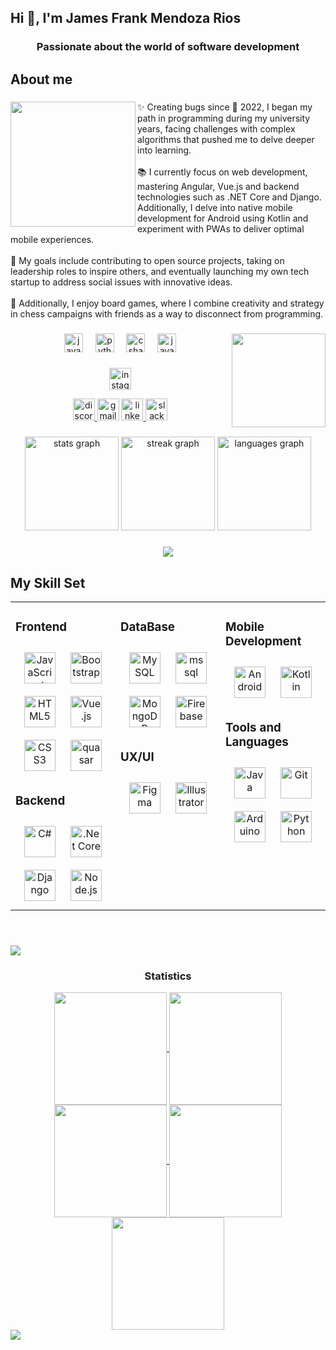 <h2 align="left">Hi 👋, I'm James Frank Mendoza Rios</h2>
<h3 align =center>Passionate about the world of software development</h3>

<h2 align="left">About me</h2>

###

<img align="left" height="200" src="https://scontent.flim19-1.fna.fbcdn.net/v/t39.30808-6/409037228_1860119654437801_1903978217210949694_n.jpg?_nc_cat=103&ccb=1-7&_nc_sid=5f2048&_nc_eui2=AeF9qNk0H67rSgLHP0TCx_VrmGJXUdBJvK2YYldR0Em8rXGkKKP8Ts2XIh2ktCw5jMbx0YZGccm4c6BQ1xyrtajD&_nc_ohc=3_foAWkT-ncAX-eiFiC&_nc_ht=scontent.flim19-1.fna&oh=00_AfDp2fyK07jZ2tQCV3kVzeSFRYOaGERUQehHPYQePndd6g&oe=65FCFEF0"  />

###

<p align="left">✨ Creating bugs since 🐞 2022, I began my path in programming during my university years, facing challenges with complex algorithms that pushed me to delve deeper into learning.<br><br>📚 I currently focus on web development, mastering Angular, Vue.js and backend technologies such as .NET Core and Django. Additionally, I delve into native mobile development for Android using Kotlin and experiment with PWAs to deliver optimal mobile experiences.<br><br>🎯 My goals include contributing to open source projects, taking on leadership roles to inspire others, and eventually launching my own tech startup to address social issues with innovative ideas.<br><br>🎲 Additionally, I enjoy board games, where I combine creativity and strategy in chess campaigns with friends as a way to disconnect from programming.</p>

###

<img align="right" height="150" src="https://scontent.flim19-1.fna.fbcdn.net/v/t39.30808-6/427861534_1857948471321586_9074446820603295336_n.jpg?_nc_cat=104&ccb=1-7&_nc_sid=5f2048&_nc_eui2=AeHGI7AhJGRtold6bMgFTf-1I1wOIenOyMUjXA4h6c7IxSLlswlSSqxwLzrU4CAlt6-ksP1W_9dU0NvjiUMG6_Ny&_nc_ohc=KxICU5DHYacAX_lyHQW&_nc_ht=scontent.flim19-1.fna&oh=00_AfAscpMutS4sKzM1zPy-Bwsry70ZI4XIo2IZIN6NS_VBdw&oe=65FC8C5C"  />

###

<div align="center">
  <img src="https://cdn.jsdelivr.net/gh/devicons/devicon/icons/javascript/javascript-plain.svg" height="30" alt="javascript logo"  />
  <img width="12" />
  <img src="https://cdn.jsdelivr.net/gh/devicons/devicon/icons/python/python-original-wordmark.svg" height="30" alt="python logo"  />
  <img width="12" />
  <img src="https://cdn.jsdelivr.net/gh/devicons/devicon/icons/csharp/csharp-original.svg" height="30" alt="csharp logo"  />
  <img width="12" />
  <img src="https://cdn.jsdelivr.net/gh/devicons/devicon/icons/java/java-original-wordmark.svg" height="30" alt="java logo"  />
</div>

###

<div align="center">
  <a href = "https://www.instagram.com/menfroyt/" > <img  src="https://img.shields.io/static/v1?message=Instagram&logo=instagram&label=&color=E4405F&logoColor=white&labelColor=&style=for-the-badge" height="35" alt="instagram logo"  /></a>
  
  <a href="https://discord.gg/JFksdgpK" ><img src="https://img.shields.io/static/v1?message=Discord&logo=discord&label=&color=7289DA&logoColor=white&labelColor=&style=for-the-badge" height="35" alt="discord logo"  /> </a>
  <a href="https://mail.google.com/mail/u/0/#inbox?compose=CllgCHrkVgmhfFBNFRNgMwSKJMjVWmGqKHZLNzNwVbnqqTfBRsbmqJLNBqzrPfGwRnQhjfTqXZg"><img src="https://img.shields.io/static/v1?message=Gmail&logo=gmail&label=&color=D14836&logoColor=white&labelColor=&style=for-the-badge" height="35" alt="gmail logo"  /></a>
  <a href = "https://www.linkedin.com/in/james-frank-mendoza-rios-818851239/"><img src="https://img.shields.io/static/v1?message=LinkedIn&logo=linkedin&label=&color=0077B5&logoColor=white&labelColor=&style=for-the-badge" height="35" alt="linkedin logo"  /> </a>
  <a href="https://developer-rfw4839.slack.com/team/U06PSCNFH2A"><img src="https://img.shields.io/static/v1?message=Slack&logo=slack&label=&color=4A154B&logoColor=white&labelColor=&style=for-the-badge" height="35" alt="slack logo"  /> </a>
</div>

###



<div align="center">
  <img src="https://github-readme-stats.vercel.app/api?username=James25Frank21&hide_title=false&hide_rank=false&show_icons=true&include_all_commits=true&count_private=true&disable_animations=false&theme=codeSTACKr&locale=en&hide_border=false" height="150" alt="stats graph"  />
  <img src="https://streak-stats.demolab.com?user=James25Frank21&locale=en&mode=daily&theme=codeSTACKr&hide_border=false&border_radius=5" height="150" alt="streak graph"  />
  <img src="https://github-readme-stats.vercel.app/api/top-langs?username=James25Frank21&locale=en&hide_title=false&layout=compact&card_width=320&langs_count=6&theme=codeSTACKr&hide_border=false" height="150" alt="languages graph"  />
</div>

###


###





###

<div align="center">
  <img src="https://profile-counter.glitch.me/James25Frank21/count.svg?"  />
</div>

###


## My Skill Set  
<table align = "center" ><tr><td valign="top" width="33%">



### Frontend  
<div align="center">  
<a href="https://www.javascript.com/" target="_blank"><img style="margin: 10px" src="https://profilinator.rishav.dev/skills-assets/javascript-original.svg" alt="JavaScript" height="50" /></a>  
<a href="https://getbootstrap.com/docs/3.4/javascript/" target="_blank"><img style="margin: 10px" src="https://profilinator.rishav.dev/skills-assets/bootstrap-plain.svg" alt="Bootstrap" height="50" /></a>  
<a href="https://en.wikipedia.org/wiki/HTML5" target="_blank"><img style="margin: 10px" src="https://profilinator.rishav.dev/skills-assets/html5-original-wordmark.svg" alt="HTML5" height="50" /></a>  
<a href="https://vuejs.org/" target="_blank"><img style="margin: 10px" src="https://profilinator.rishav.dev/skills-assets/vuejs-original-wordmark.svg" alt="Vue.js" height="50" /></a>  
<a href="https://www.w3schools.com/css/" target="_blank"><img style="margin: 10px" src="https://profilinator.rishav.dev/skills-assets/css3-original-wordmark.svg" alt="CSS3" height="50" /></a> <a href="https://quasar.dev/" target="_blank" > <img style="margin: 10px" src="https://cdn.quasar.dev/logo/svg/quasar-logo.svg" alt="quasar" height="50"/> </a>  
</div>  



### Backend  
<div align="center">  
<a href="https://docs.microsoft.com/en-us/dotnet/csharp/" target="_blank"><img style="margin: 10px" src="https://profilinator.rishav.dev/skills-assets/csharp-original.svg" alt="C#" height="50" /></a>  
<a href="https://dotnet.microsoft.com/download" target="_blank"><img style="margin: 10px" src="https://profilinator.rishav.dev/skills-assets/dotnetcore.png" alt=".Net Core" height="50" /></a>  
<a href="https://www.djangoproject.com/" target="_blank"><img style="margin: 10px" src="https://profilinator.rishav.dev/skills-assets/django-original.svg" alt="Django" height="50" /></a>  
<a href="https://nodejs.org/" target="_blank"><img style="margin: 10px" src="https://profilinator.rishav.dev/skills-assets/nodejs-original-wordmark.svg" alt="Node.js" height="50" /></a>  
</div>

</td><td valign="top" width="33%">



### DataBase  
<div align="center">  
<a href="https://www.mysql.com/" target="_blank"><img style="margin: 10px" src="https://profilinator.rishav.dev/skills-assets/mysql-original-wordmark.svg" alt="MySQL" height="50" /></a>
<a href="https://www.microsoft.com/en-us/sql-server" target="_blank" > <img style="margin: 10px" src="https://www.svgrepo.com/show/303229/microsoft-sql-server-logo.svg" alt="mssql"  height="50"/> </a>
<a href="https://www.mongodb.com/" target="_blank"><img style="margin: 10px" src="https://profilinator.rishav.dev/skills-assets/mongodb-original-wordmark.svg" alt="MongoDB" height="50" /></a>  
<a href="https://firebase.google.com/" target="_blank"><img style="margin: 10px" src="https://profilinator.rishav.dev/skills-assets/firebase.png" alt="Firebase" height="50" /></a>  
</div>  



### UX/UI  
<div align="center">  
<a href="https://www.figma.com/" target="_blank"><img style="margin: 10px" src="https://profilinator.rishav.dev/skills-assets/figma-icon.svg" alt="Figma" height="50" /></a>  
<a href="https://www.adobe.com/in/products/illustrator.html" target="_blank"><img style="margin: 10px" src="https://profilinator.rishav.dev/skills-assets/adobe_illustrator-icon.svg" alt="Illustrator" height="50" /></a>  
</div>

</td><td valign="top" width="33%">



### Mobile Development  
<div align="center">  
<a href="https://www.android.com/intl/en_in/" target="_blank"><img style="margin: 10px" src="https://profilinator.rishav.dev/skills-assets/android-original-wordmark.svg" alt="Android" height="50" /></a>  
<a href="https://kotlinlang.org/" target="_blank"><img style="margin: 10px" src="https://profilinator.rishav.dev/skills-assets/kotlinlang-icon.svg" alt="Kotlin" height="50" /></a>  
</div>  



### Tools and Languages  
<div align="center">  
<a href="https://www.java.com/" target="_blank"><img style="margin: 10px" src="https://profilinator.rishav.dev/skills-assets/java-original-wordmark.svg" alt="Java" height="50" /></a>  
<a href="https://github.com/" target="_blank"><img style="margin: 10px" src="https://profilinator.rishav.dev/skills-assets/git-scm-icon.svg" alt="Git" height="50" /></a>  
<a href="https://www.arduino.cc/" target="_blank"><img style="margin: 10px" src="https://profilinator.rishav.dev/skills-assets/arduino.png" alt="Arduino" height="50" /></a>  
<a href="https://www.python.org/" target="_blank"><img style="margin: 10px" src="https://profilinator.rishav.dev/skills-assets/python-original.svg" alt="Python" height="50" /></a>  
</div>  

<div align="center">  
  
</div>

</td></tr></table>  

<br/>  

###

<img src="https://user-images.githubusercontent.com/73097560/115834477-dbab4500-a447-11eb-908a-139a6edaec5c.gif"><h3 align="center">Statistics</h3>
<div align="center">
<a href="https://github.com/James25Frank21">
<img align="center" src="http://github-profile-summary-cards.vercel.app/api/cards/stats?username=James25Frank21&theme=2077" height="180em" />
<img align="center" src="http://github-profile-summary-cards.vercel.app/api/cards/most-commit-language?username=James25Frank21&theme=2077" height="180em" />
<img align="center" src="http://github-profile-summary-cards.vercel.app/api/cards/repos-per-language?username=James25Frank21&theme=2077" height="180em" />
<img align="center" src="http://github-profile-summary-cards.vercel.app/api/cards/productive-time?username=James25Frank21&theme=2077" height="180em" />
<img align="center" src="http://github-profile-summary-cards.vercel.app/api/cards/profile-details?username=James25Frank21&theme=2077" height="180em" />
</div>

<img src="https://raw.githubusercontent.com/Trilokia/Trilokia/379277808c61ef204768a61bbc5d25bc7798ccf1/bottom_header.svg" />

